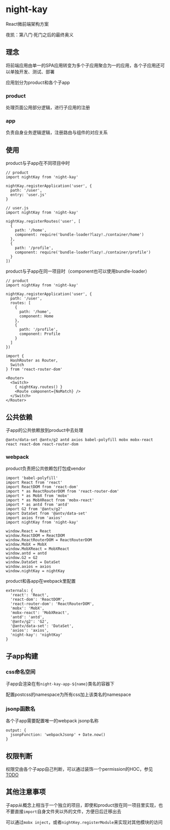 # night-kay

React微前端架构方案

夜凯：第八门·死门之后的最终奥义

## 理念

将前端应用由单一的SPA应用转变为多个子应用聚合为一的应用，各个子应用还可以单独开发、测试、部署

应用划分为product和各个子app

### product

处理页面公用部分逻辑，进行子应用的注册

### app

负责自身业务逻辑逻辑，注册路由与组件的对应关系

## 使用

product与子app在不同项目中时

```
// product
import nightKay from 'night-kay'

nightKay.registerApplication('user', {
  path: '/user',
  entry: 'user.js'
}

// user.js
import nightKay from 'night-kay'

nightKay.registerRoutes('user', [
  {
    path: '/home',
    component: require('bundle-loader?lazy!./container/home')
  },
  {
    path: '/profile',
    component: require('bundle-loader?lazy!./container/profile')
  }
])
```

product与子app在同一项目时（component也可以使用bundle-loader）

```
// product
import nightKay from 'night-kay'

nightKay.registerApplication('user', {
  path: '/user',
  routes: [
    {
      path: '/home',
      component: Home
    },
    {
      path: '/profile',
      component: Profile
    }
  ]
})
```

```
import {
  HashRouter as Router,
  Switch
} from 'react-router-dom'

<Router>
  <Switch>
    { nightKay.routes() }
    <Route component={NoMatch} />
  </Switch>
</Router>
```

## 公共依赖

子app的公共依赖放到product中去处理

```
@antv/data-set @antv/g2 antd axios babel-polyfill mobx mobx-react react react-dom react-router-dom
```

### webpack

product负责把公共依赖包打包成vendor

```
import 'babel-polyfill'
import React from 'react'
import ReactDOM from 'react-dom'
import * as ReactRouterDOM from 'react-router-dom'
import * as MobX from 'mobx'
import * as MobXReact from 'mobx-react'
import * as antd from 'antd'
import G2 from '@antv/g2'
import DataSet from '@antv/data-set'
import axios from 'axios'
import nightKay from 'night-kay'

window.React = React
window.ReactDOM = ReactDOM
window.ReactRouterDOM = ReactRouterDOM
window.MobX = MobX
window.MobXReact = MobXReact
window.antd = antd
window.G2 = G2
window.DataSet = DataSet
window.axios = axios
window.nightKay = nightKay
```

product和各app在webpack里配置

```
externals: {
  'react': 'React',
  'react-dom': 'ReactDOM',
  'react-router-dom': 'ReactRouterDOM',
  'mobx': 'MobX',
  'mobx-react': 'MobXReact',
  'antd': 'antd',
  '@antv/g2': 'G2',
  '@antv/data-set': 'DataSet',
  'axios': 'axios',
  'night-kay': 'nightKay'
}
```

## 子app构建

### css命名空间

子app会渲染在有`night-kay-app-${name}`类名的容器下

配置postcss的namespace为所有css加上该类名的namespace

### jsonp函数名

各个子app需要配置唯一的webpack jsonp名称

```
output: {
  jsonpFunction: 'webpackJsonp' + Date.now()
}
```

## 权限判断

权限交由各个子app自己判断，可以通过装饰一个permission的HOC，参见[TODO]()

## 其他注意事项

子app从概念上相当于一个独立的项目，即使和product放在同一项目里实现，也不要直接`import`自身文件夹以外的文件，方便日后迁移出去

可以通过`mobx inject`，或者`nightKey.registerModule`来实现对其他模块的访问
